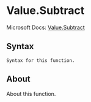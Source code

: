 # Value.Subtract

Microsoft Docs: [Value.Subtract](https://docs.microsoft.com/en-us/powerquery-m/value-subtract)

## Syntax

```
Syntax for this function.
```

## About

About this function.

